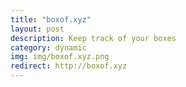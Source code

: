 ```yaml
---
title: "boxof.xyz"
layout: post
description: Keep track of your boxes
category: dynamic
img: img/boxof.xyz.png
redirect: http://boxof.xyz
---
```


